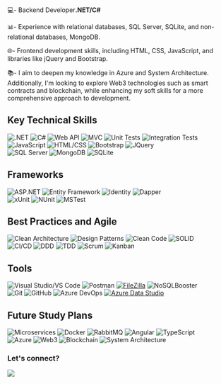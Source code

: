 💻- Backend Developer<strong>.NET/C#</strong>

📊- Experience with relational databases, SQL Server, SQLite, and non-relational databases, MongoDB.

🌐- Frontend development skills, including HTML, CSS, JavaScript, and libraries like jQuery and Bootstrap.<br>

📚- I aim to deepen my knowledge in Azure and System Architecture. Additionally, I'm looking to explore Web3 technologies such as smart contracts and blockchain, while enhancing my soft skills for a more comprehensive approach to development.
&nbsp;
## Key Technical Skills
![.NET](https://img.shields.io/badge/-.NET-512BD4?style=flat-square&logo=.net&logoColor=white)
![C#](https://img.shields.io/badge/-C%23-239120?style=flat-square&logo=c-sharp&logoColor=white)
![Web API](https://img.shields.io/badge/-Web%20API-512BD4?style=flat-square&logo=.net&logoColor=white)
![MVC](https://img.shields.io/badge/-MVC-008080?style=flat-square&logo=.net&logoColor=white)
![Unit Tests](https://img.shields.io/badge/-Unit%20Tests-008080?style=flat-square)
![Integration Tests](https://img.shields.io/badge/-Integration%20Tests-008080?style=flat-square)
<br>
![JavaScript](https://img.shields.io/badge/-JavaScript-F7DF1E?style=flat-square&logo=javascript&logoColor=black)
![HTML/CSS](https://img.shields.io/badge/-HTML%2FCSS-E34F26?style=flat-square&logo=html5&logoColor=white)
![Bootstrap](https://img.shields.io/badge/-Bootstrap-563D7C?style=flat-square&logo=bootstrap&logoColor=white)
![JQuery](https://img.shields.io/badge/-JQuery-0769AD?style=flat-square&logo=jquery&logoColor=white)
<br>
![SQL Server](https://img.shields.io/badge/-SQL%20Server-4479A1?style=flat-square&logo=Microsoft%20SQL%20Server&logoColor=white)
![MongoDB](https://img.shields.io/badge/-MongoDB-4DB33D?style=flat-square&logo=mongodb&logoColor=white)
![SQLite](https://img.shields.io/badge/-SQLite-003B57?style=flat-square&logo=sqlite&logoColor=white)
&nbsp;
## Frameworks
![ASP.NET](https://img.shields.io/badge/-ASP.NET-512BD4?style=flat-square&logo=.net&logoColor=white)
![Entity Framework](https://img.shields.io/badge/-Entity%20Framework-512BD4?style=flat-square&logo=.net&logoColor=white)
![Identity](https://img.shields.io/badge/-Identity-512BD4?style=flat-square&logo=.net&logoColor=white)
![Dapper](https://img.shields.io/badge/-Dapper-007ACC?style=flat-square&logo=dapper&logoColor=white)
<br>
![xUnit](https://img.shields.io/badge/-xUnit-512BD4?style=flat-square)
![NUnit](https://img.shields.io/badge/-NUnit-512BD4?style=flat-square)
![MSTest](https://img.shields.io/badge/-MSTest-512BD4?style=flat-square)
&nbsp;
## Best Practices and Agile
![Clean Architecture](https://img.shields.io/badge/-Clean%20Architecture-333333?style=flat-square)
![Design Patterns](https://img.shields.io/badge/-Design%20Patterns-333333?style=flat-square)
![Clean Code](https://img.shields.io/badge/-Clean%20Code-008080?style=flat-square)
![SOLID](https://img.shields.io/badge/-SOLID-008080?style=flat-square)
<br>
![CI/CD](https://img.shields.io/badge/-CI/CD-333333?style=flat-square)
![DDD](https://img.shields.io/badge/-DDD-007ACC?style=flat-square)
![TDD](https://img.shields.io/badge/-TDD-008080?style=flat-square)
![Scrum](https://img.shields.io/badge/-Scrum-5849BE?style=flat-square)
![Kanban](https://img.shields.io/badge/-Kanban-008080?style=flat-square)
&nbsp;
## Tools
![Visual Studio/VS Code](https://img.shields.io/badge/-Visual%20Studio%2FVS%20Code-5C2D91?style=flat-square&logo=visual%20studio&logoColor=white)
![Postman](https://img.shields.io/badge/-Postman-FF6C37?style=flat-square&logo=postman&logoColor=white)
[![FileZilla](https://img.shields.io/badge/-FileZilla-BF0000?style=flat-square&logo=filezilla&logoColor=white)](https://filezilla-project.org/)
![NoSQLBooster](https://img.shields.io/badge/-NoSQLBooster-4DB33D?style=flat-square)
<br>
![Git](https://img.shields.io/badge/-Git-F05032?style=flat-square&logo=git&logoColor=white)
![GitHub](https://img.shields.io/badge/-GitHub-181717?style=flat-square&logo=github&logoColor=white)
![Azure DevOps](https://img.shields.io/badge/-Azure%20DevOps-0078D7?style=flat-square&logo=azure-devops&logoColor=white)
[![Azure Data Studio](https://img.shields.io/badge/-Azure%20Data%20Studio-0078D4?style=flat-square&logo=azure-data-studio&logoColor=white)](https://docs.microsoft.com/en-us/sql/azure-data-studio/)
&nbsp;
## Future Study Plans
![Microservices](https://img.shields.io/badge/-Microservices-333333?style=flat-square)
![Docker](https://img.shields.io/badge/-Docker-2496ED?style=flat-square&logo=docker&logoColor=white)
![RabbitMQ](https://img.shields.io/badge/-RabbitMQ-FF6600?style=flat-square&logo=rabbitmq&logoColor=white)
![Angular](https://img.shields.io/badge/-Angular-DD0031?style=flat-square&logo=angular&logoColor=white)
![TypeScript](https://img.shields.io/badge/-TypeScript-3178C6?style=flat-square&logo=typescript&logoColor=white)
<br>
![Azure](https://img.shields.io/badge/-Azure-0089D6?style=flat-square&logo=microsoft-azure&logoColor=white)
![Web3](https://img.shields.io/badge/-Web3-8B57D9?style=flat-square&logo=ethereum&logoColor=white)
![Blockchain](https://img.shields.io/badge/-Blockchain-121D33?style=flat-square&logo=blockchain.com&logoColor=white)
![System Architecture](https://img.shields.io/badge/-System%20Architecture-333333?style=flat-square)
&nbsp;

### Let's connect?
<div>
  <a href="https://www.linkedin.com/in/dvdalves/" target="_blank"><img src="https://img.shields.io/badge/LinkedIn-0077B5?style=for-the-badge&logo=linkedin&logoColor=white"/></a>
</div>

